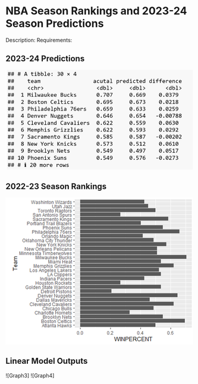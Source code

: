 # NBA Season Rankings and 2023-24 Season Predictions
Description:
Requirements:
## 2023-24 Predictions
![Graph1](https://github.com/isaiaherb/nba-predictions-2023-24/blob/main/images/Screenshot%202024-06-28%20111851.png?raw=true)
## 2022-23 Season Rankings
![Graph2](https://github.com/isaiaherb/nba-predictions-2023-24/blob/main/images/Screenshot%202024-06-28%20111733.png?raw=true)
## Linear Model Outputs
![Graph3]
![Graph4]
